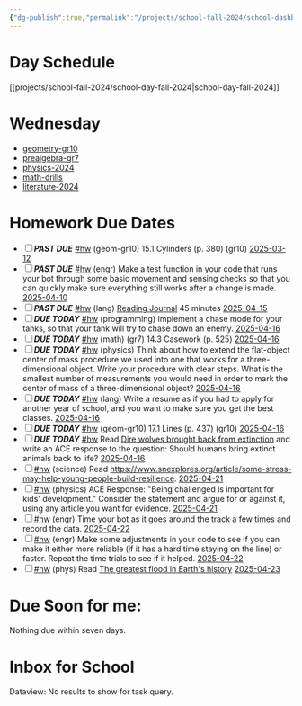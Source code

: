 ```yaml
---
{"dg-publish":true,"permalink":"/projects/school-fall-2024/school-dashboard/"}
---
```



# Day Schedule

[[projects/school-fall-2024/school-day-fall-2024\|school-day-fall-2024]]

<span><span><span alt="school-day-fall-2024 > Wednesday" src="school-day-fall-2024#Wednesday" class="internal-embed markdown-embed inline-embed is-loaded"><div class="markdown-embed-title"></div><div class="markdown-preview-view markdown-rendered show-indentation-guide"><h1 data-heading="Wednesday" dir="auto">Wednesday</h1>
<ul>
<li dir="auto"><a data-href="geometry-gr10" href="geometry-gr10" class="internal-link" target="_blank" rel="noopener nofollow">geometry-gr10</a></li>
<li dir="auto"><a data-href="prealgebra-gr7" href="prealgebra-gr7" class="internal-link" target="_blank" rel="noopener nofollow">prealgebra-gr7</a></li>
<li dir="auto"><a data-href="physics-2024" href="physics-2024" class="internal-link" target="_blank" rel="noopener nofollow">physics-2024</a></li>
<li dir="auto"><a data-href="math-drills" href="math-drills" class="internal-link" target="_blank" rel="noopener nofollow">math-drills</a></li>
<li dir="auto"><a data-href="literature-2024" href="literature-2024" class="internal-link" target="_blank" rel="noopener nofollow">literature-2024</a></li>
</ul></div></span></span></span>

# Homework Due Dates

<div><ul class="contains-task-list"><li data-task=" " class="dataview task-list-item"><input type="checkbox" class="dataview task-list-item-checkbox"><span><strong><em>PAST DUE</em></strong> <a href="#hw" class="tag" target="_blank" rel="noopener nofollow">#hw</a> (geom-gr10) 15.1 Cylinders  (p. 380) (gr10) <a data-href="2025-03-12" href="2025-03-12" class="internal-link" target="_blank" rel="noopener nofollow">2025-03-12</a></span></li><li data-task=" " class="dataview task-list-item"><input type="checkbox" class="dataview task-list-item-checkbox"><span><strong><em>PAST DUE</em></strong> <a href="#hw" class="tag" target="_blank" rel="noopener nofollow">#hw</a> (engr) Make a test function in your code that runs your bot through some basic movement and sensing checks so that you can quickly make sure everything still works after a change is made.  <a data-href="2025-04-10" href="2025-04-10" class="internal-link" target="_blank" rel="noopener nofollow">2025-04-10</a></span></li><li data-task=" " class="dataview task-list-item"><input type="checkbox" class="dataview task-list-item-checkbox"><span><strong><em>PAST DUE</em></strong> <a href="#hw" class="tag" target="_blank" rel="noopener nofollow">#hw</a> (lang) <a data-tooltip-position="top" aria-label="https://school.ginosterous.com/projects/school-fall-2024/language/lessons/keeping-a-reading-journal" rel="noopener nofollow" class="external-link" href="https://school.ginosterous.com/projects/school-fall-2024/language/lessons/keeping-a-reading-journal" target="_blank">Reading Journal</a> 45 minutes <a data-href="2025-04-15" href="2025-04-15" class="internal-link" target="_blank" rel="noopener nofollow">2025-04-15</a></span></li><li data-task=" " class="dataview task-list-item"><input type="checkbox" class="dataview task-list-item-checkbox"><span><strong><em>DUE TODAY</em></strong> <a href="#hw" class="tag" target="_blank" rel="noopener nofollow">#hw</a> (programming) Implement a chase mode for your tanks, so that your tank will try to chase down an enemy. <a data-href="2025-04-16" href="2025-04-16" class="internal-link" target="_blank" rel="noopener nofollow">2025-04-16</a></span></li><li data-task=" " class="dataview task-list-item"><input type="checkbox" class="dataview task-list-item-checkbox"><span><strong><em>DUE TODAY</em></strong> <a href="#hw" class="tag" target="_blank" rel="noopener nofollow">#hw</a> (math) (gr7) 14.3 Casework (p. 525) <a data-href="2025-04-16" href="2025-04-16" class="internal-link" target="_blank" rel="noopener nofollow">2025-04-16</a></span></li><li data-task=" " class="dataview task-list-item"><input type="checkbox" class="dataview task-list-item-checkbox"><span><strong><em>DUE TODAY</em></strong> <a href="#hw" class="tag" target="_blank" rel="noopener nofollow">#hw</a> (physics) Think about how to extend the flat-object center of mass procedure we used into one that works for a three-dimensional object. Write your procedure with clear steps. What is the smallest number of measurements you would need in order to mark the center of mass of a three-dimensional object? <a data-href="2025-04-16" href="2025-04-16" class="internal-link" target="_blank" rel="noopener nofollow">2025-04-16</a></span></li><li data-task=" " class="dataview task-list-item"><input type="checkbox" class="dataview task-list-item-checkbox"><span><strong><em>DUE TODAY</em></strong> <a href="#hw" class="tag" target="_blank" rel="noopener nofollow">#hw</a> (lang) Write a resume as if you had to apply for another year of school, and you want to make sure you get the best classes. <a data-href="2025-04-16" href="2025-04-16" class="internal-link" target="_blank" rel="noopener nofollow">2025-04-16</a></span></li><li data-task=" " class="dataview task-list-item"><input type="checkbox" class="dataview task-list-item-checkbox"><span><strong><em>DUE TODAY</em></strong> <a href="#hw" class="tag" target="_blank" rel="noopener nofollow">#hw</a> (geom-gr10) 17.1 Lines  (p. 437) (gr10) <a data-href="2025-04-16" href="2025-04-16" class="internal-link" target="_blank" rel="noopener nofollow">2025-04-16</a></span></li><li data-task=" " class="dataview task-list-item"><input type="checkbox" class="dataview task-list-item-checkbox"><span><strong><em>DUE TODAY</em></strong> <a href="#hw" class="tag" target="_blank" rel="noopener nofollow">#hw</a> Read <a data-tooltip-position="top" aria-label="https://interestingengineering.com/innovation/dire-wolves-return-after-13000-years" rel="noopener nofollow" class="external-link" href="https://interestingengineering.com/innovation/dire-wolves-return-after-13000-years" target="_blank">Dire wolves brought back from extinction</a> and write an ACE response to the question: Should humans bring extinct animals back to life? <a data-href="2025-04-16" href="2025-04-16" class="internal-link" target="_blank" rel="noopener nofollow">2025-04-16</a></span></li><li data-task=" " class="dataview task-list-item"><input type="checkbox" class="dataview task-list-item-checkbox"><span><a href="#hw" class="tag" target="_blank" rel="noopener nofollow">#hw</a> (science) Read <a rel="noopener nofollow" class="external-link" href="https://www.snexplores.org/article/some-stress-may-help-young-people-build-resilience" target="_blank">https://www.snexplores.org/article/some-stress-may-help-young-people-build-resilience</a>. <a data-href="2025-04-21" href="2025-04-21" class="internal-link" target="_blank" rel="noopener nofollow">2025-04-21</a></span></li><li data-task=" " class="dataview task-list-item"><input type="checkbox" class="dataview task-list-item-checkbox"><span><a href="#hw" class="tag" target="_blank" rel="noopener nofollow">#hw</a> (physics) ACE Response: "Being challenged is important for kids' development." Consider the statement and argue for or against it, using any article you want for evidence. <a data-href="2025-04-21" href="2025-04-21" class="internal-link" target="_blank" rel="noopener nofollow">2025-04-21</a></span></li><li data-task=" " class="dataview task-list-item"><input type="checkbox" class="dataview task-list-item-checkbox"><span><a href="#hw" class="tag" target="_blank" rel="noopener nofollow">#hw</a> (engr) Time your bot as it goes around the track a few times and record the data.  <a data-href="2025-04-22" href="2025-04-22" class="internal-link" target="_blank" rel="noopener nofollow">2025-04-22</a></span></li><li data-task=" " class="dataview task-list-item"><input type="checkbox" class="dataview task-list-item-checkbox"><span><a href="#hw" class="tag" target="_blank" rel="noopener nofollow">#hw</a> (engr) Make some adjustments in your code to see if you can make it either more reliable (if it has a hard time staying on the line) or faster. Repeat the time trials to see if it helped.  <a data-href="2025-04-22" href="2025-04-22" class="internal-link" target="_blank" rel="noopener nofollow">2025-04-22</a></span></li><li data-task=" " class="dataview task-list-item"><input type="checkbox" class="dataview task-list-item-checkbox"><span><a href="#hw" class="tag" target="_blank" rel="noopener nofollow">#hw</a> (phys) Read <a data-tooltip-position="top" aria-label="https://www.sciencealert.com/largest-single-flood-may-have-filled-mediterranean-5-million-years-ago" rel="noopener nofollow" class="external-link" href="https://www.sciencealert.com/largest-single-flood-may-have-filled-mediterranean-5-million-years-ago" target="_blank">The greatest flood in Earth's history</a> <a data-href="2025-04-23" href="2025-04-23" class="internal-link" target="_blank" rel="noopener nofollow">2025-04-23</a></span></li></ul></div>


# Due Soon for me:

<p><span>Nothing due within seven days.</span></p>

# Inbox for School
<div><div class="dataview dataview-error-box"><p class="dataview dataview-error-message">Dataview: No results to show for task query.</p></div></div>